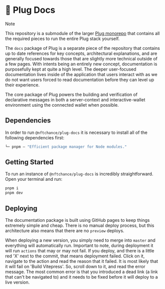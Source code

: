 # 🔌 Plug Docs

> [!NOTE]
> This repository is a submodule of the larger [Plug monorepo](https://github.com/nftchance/plug) that contains all the required pieces to run the entire Plug stack yourself.

The `docs` package of Plug is a separate piece of the repository that contains up to date references for key concepts, architectural explanations, and are generally focused towards those that are slightly more technical outside of a few pages. With intents being an entirely new concept, documentation is purposefully kept at quite a high level. The deeper user-focused documentation lives inside of the application that users interact with as we do not want users forced to read documentation before they can level up their experience.

The core package of Plug powers the building and verification of declarative messages in both a server-context and interactive-wallet environment using the connected wallet when possible.

## Dependencies

In order to run `@nftchance/plug-docs` it is necessary to install all of the following dependencies first:

```ml
└─ pnpm — "Efficient package manager for Node modules."
```

## Getting Started

To run an instance of `@nftchance/plug-docs` is incredibly straightforward. Open your terminal and run:

```bash
pnpm i
pnpm dev
```

## Deploying

The documentation package is built using GitHub pages to keep things extremely simple and cheap. There is no manual deploy process, but this architecture also means that there are no `preview` deploys.

When deploying a new version, you simply need to merge into `master` and everything will automatically run. Important to note, during deployment it will run `actions` that may or may not fail. If you deploy, and there is a little red 'X' next to the commit, that means deployment failed. Click on it, navigate to the action and read the reason that it failed. It is most likely that it will fail on 'Build Vitepress'. So, scroll down to it, and read the error message. The most common error is that you introduced a dead link (a link that can't be navigated to) and it needs to be fixed before it will deploy to a live version.
